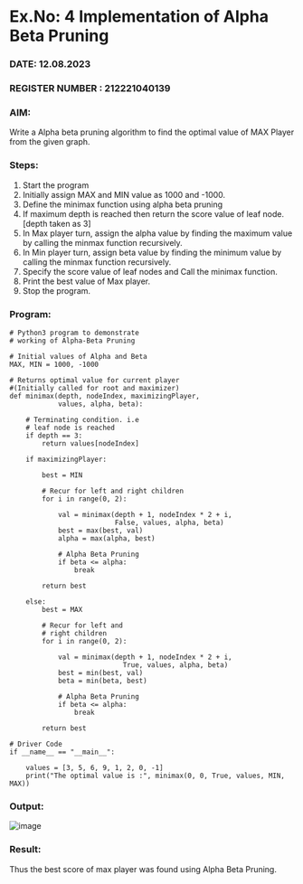 # Ex.No: 4   Implementation of Alpha Beta Pruning 
### DATE: 12.08.2023
### REGISTER NUMBER : 212221040139
### AIM: 
Write a Alpha beta pruning algorithm to find the optimal value of MAX Player from the given graph.
### Steps:
1. Start the program
2. Initially  assign MAX and MIN value as 1000 and -1000.
3.  Define the minimax function  using alpha beta pruning
4.  If maximum depth is reached then return the score value of leaf node. [depth taken as 3]
5.  In Max player turn, assign the alpha value by finding the maximum value by calling the minmax function recursively.
6.  In Min player turn, assign beta value by finding the minimum value by calling the minmax function recursively.
7.  Specify the score value of leaf nodes and Call the minimax function.
8.  Print the best value of Max player.
9.  Stop the program. 

### Program:
```
# Python3 program to demonstrate 
# working of Alpha-Beta Pruning 
 
# Initial values of Alpha and Beta 
MAX, MIN = 1000, -1000
 
# Returns optimal value for current player 
#(Initially called for root and maximizer) 
def minimax(depth, nodeIndex, maximizingPlayer, 
            values, alpha, beta): 
  
    # Terminating condition. i.e 
    # leaf node is reached 
    if depth == 3: 
        return values[nodeIndex] 
 
    if maximizingPlayer: 
      
        best = MIN
 
        # Recur for left and right children 
        for i in range(0, 2): 
             
            val = minimax(depth + 1, nodeIndex * 2 + i, 
                          False, values, alpha, beta) 
            best = max(best, val) 
            alpha = max(alpha, best) 
 
            # Alpha Beta Pruning 
            if beta <= alpha: 
                break
          
        return best 
      
    else:
        best = MAX
 
        # Recur for left and 
        # right children 
        for i in range(0, 2): 
          
            val = minimax(depth + 1, nodeIndex * 2 + i, 
                            True, values, alpha, beta) 
            best = min(best, val) 
            beta = min(beta, best) 
 
            # Alpha Beta Pruning 
            if beta <= alpha: 
                break
          
        return best 
      
# Driver Code 
if __name__ == "__main__": 
  
    values = [3, 5, 6, 9, 1, 2, 0, -1]  
    print("The optimal value is :", minimax(0, 0, True, values, MIN, MAX)) 
```
### Output:
![image](https://github.com/Siddarthan999/AI_Lab_2023-24/assets/91734840/fb69dc7a-ec5b-4c6e-a88b-669e0e1fbf0c)

### Result:
Thus the best score of max player was found using Alpha Beta Pruning.
